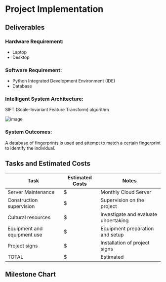 # Project Implementation
## Deliverables
### Hardware Requirement:
- Laptop
- Desktop

### Software Requirement:
- Python Integrated Development Environment (IDE)
- Database

### Intelligent System Architecture:
SIFT (Scale-Invariant Feature Transform) algorithm 
<br>

![image](https://docs.opencv.org/4.x/sift_dog.jpg)

### System Outcomes:
A database of fingerprints is used and attempt to match a certain fingerprint to identify the individual.

## Tasks and Estimated Costs

| Task |  Estimated Costs | Notes |
|-----|----|----|
|   Server Maintenance         |$                         |  Monthly Cloud Server      |      
|   Construction supervision   |$                         | Supervision on the project | 
|   Cultural resources         |$                         |  Investigate and evaluate undertaking                                                 |                              |
|   Equipment and equipment use|$                         | Equipment preparation and setup                                                       |                              |
|   Project signs              |$                         |  Installation of project signs     |                            |
|   TOTAL                      |$                         |  Estimated     |                              |

## Milestone Chart
